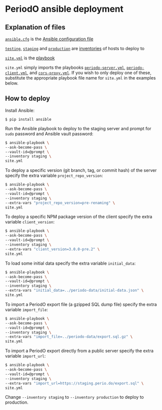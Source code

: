 # PeriodO ansible deployment

## Explanation of files

[`ansible.cfg`](ansible.cfg) is the [Ansible configuration file](http://docs.ansible.com/ansible/latest/intro_configuration.html)

[`testing`](testing), [`staging`](staging) and [`production`](production) are [inventories](http://docs.ansible.com/ansible/latest/intro_inventory.html) of hosts to deploy to

[`site.yml`](site.yml) is the [playbook](http://docs.ansible.com/ansible/latest/playbooks.html)

`site.yml` simply imports the playbooks [`periodo-server.yml`](periodo-server.yml), [`periodo-client.yml`](periodo-client.yml), and [`cors-proxy.yml`](cors-proxy.yml). If you wish to only deploy one of these, substitute the appropriate playbook file name for `site.yml` in the examples below.

## How to deploy

Install Ansible:
```
$ pip install ansible
```

Run the Ansible playbook to deploy to the staging server and prompt
for `sudo` password and Ansible vault password:

```sh
$ ansible-playbook \
--ask-become-pass \
--vault-id=@prompt \
--inventory staging \
site.yml
```

To deploy a specific version (git branch, tag, or commit hash) of the server specify the extra variable `project_repo_version`:

```sh
$ ansible-playbook \
--ask-become-pass \
--vault-id=@prompt \
--inventory staging \
--extra-vars "project_repo_version=pre-renaming" \
site.yml
```

To deploy a specific NPM package version of the client specify the extra variable `client_version`:

```sh
$ ansible-playbook \
--ask-become-pass \
--vault-id=@prompt \
--inventory staging \
--extra-vars "client_version=3.0.0-pre.2" \
site.yml
```

To load some initial data specify the extra variable `initial_data`:

```sh
$ ansible-playbook \
--ask-become-pass \
--vault-id=@prompt \
--inventory staging \
--extra-vars "initial_data=../periodo-data/initial-data.json" \
site.yml
```

To import a PeriodO export file (a gzipped SQL dump file) specify the
extra variable `import_file`:

```sh
$ ansible-playbook \
--ask-become-pass \
--vault-id=@prompt \
--inventory staging \
--extra-vars "import_file=../periodo-data/export.sql.gz" \
site.yml
```

To import a PeriodO export directly from a public server specify the
extra variable `import_url`:

```sh
$ ansible-playbook \
--ask-become-pass \
--vault-id=@prompt \
--inventory staging \
--extra-vars "import_url=https://staging.perio.do/export.sql" \
site.yml
```

Change `--inventory staging` to `--inventory production` to deploy to production.
